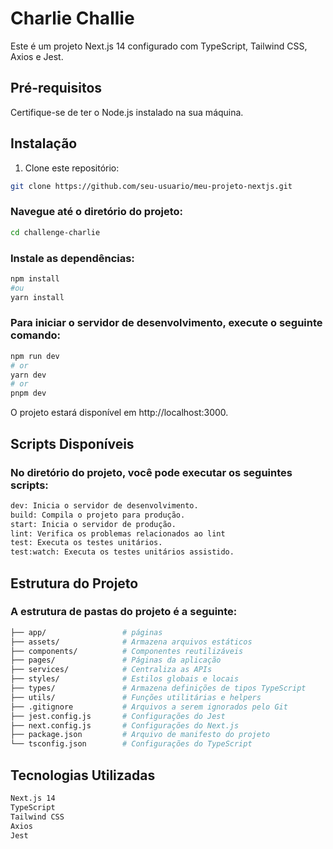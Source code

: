 # Charlie Challie 

Este é um projeto Next.js 14 configurado com TypeScript, Tailwind CSS, Axios e Jest.

## Pré-requisitos

Certifique-se de ter o Node.js instalado na sua máquina.

## Instalação

1. Clone este repositório:
```bash
git clone https://github.com/seu-usuario/meu-projeto-nextjs.git
```
### Navegue até o diretório do projeto:

```bash
cd challenge-charlie
```

### Instale as dependências:
```bash
npm install
#ou
yarn install
```

### Para iniciar o servidor de desenvolvimento, execute o seguinte comando:
```bash
npm run dev
# or
yarn dev
# or
pnpm dev
```

O projeto estará disponível em http://localhost:3000.

## Scripts Disponíveis
### No diretório do projeto, você pode executar os seguintes scripts:

```bash
dev: Inicia o servidor de desenvolvimento.
build: Compila o projeto para produção.
start: Inicia o servidor de produção.
lint: Verifica os problemas relacionados ao lint
test: Executa os testes unitários.
test:watch: Executa os testes unitários assistido.
```

## Estrutura do Projeto
### A estrutura de pastas do projeto é a seguinte:
```bash
├── app/                 # páginas
├── assets/              # Armazena arquivos estáticos
├── components/          # Componentes reutilizáveis
├── pages/               # Páginas da aplicação
├── services/            # Centraliza as APIs
├── styles/              # Estilos globais e locais
├── types/               # Armazena definições de tipos TypeScript
├── utils/               # Funções utilitárias e helpers
├── .gitignore           # Arquivos a serem ignorados pelo Git
├── jest.config.js       # Configurações do Jest
├── next.config.js       # Configurações do Next.js
├── package.json         # Arquivo de manifesto do projeto
└── tsconfig.json        # Configurações do TypeScript
```
## Tecnologias Utilizadas

```bash
Next.js 14
TypeScript
Tailwind CSS
Axios
Jest
```
